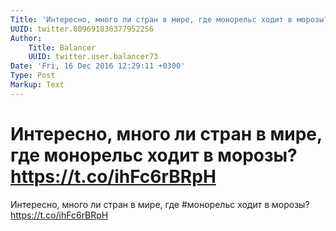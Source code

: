 ```yaml
---
Title: 'Интересно, много ли стран в мире, где монорельс ходит в морозы? https://t.co/ihFc6rBRpH'
UUID: twitter.809691836377952256
Author:
    Title: Balancer
    UUID: twitter.user.balancer73
Date: 'Fri, 16 Dec 2016 12:29:11 +0300'
Type: Post
Markup: Text
---
```


# Интересно, много ли стран в мире, где монорельс ходит в морозы? https://t.co/ihFc6rBRpH

Интересно, много ли стран в мире, где #монорельс ходит в
морозы? https://t.co/ihFc6rBRpH